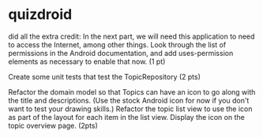 # quizdroid

did all the extra credit: In the next part, we will need this application to need to access the Internet, among other things. Look through the list of permissions in the Android documentation, and add uses-permission elements as necessary to enable that now. (1 pt)

Create some unit tests that test the TopicRepository (2 pts)

Refactor the domain model so that Topics can have an icon to go along with the title and descriptions. (Use the stock Android icon for now if you don't want to test your drawing skills.) Refactor the topic list view to use the icon as part of the layout for each item in the list view. Display the icon on the topic overview page. (2pts)
